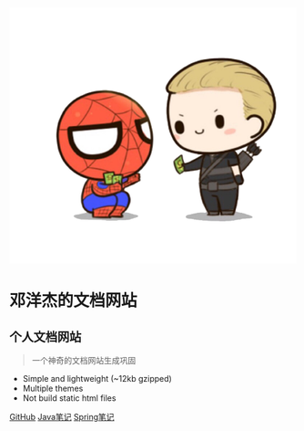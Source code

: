 ![logo](_media/icon.png)
# 邓洋杰的文档网站
## 个人文档网站
> 一个神奇的文档网站生成巩固

* Simple and lightweight (~12kb gzipped)
* Multiple themes
* Not build static html files

[GitHub](https://github.com/YeSei/)
[Java笔记](#)
[Spring笔记](#)